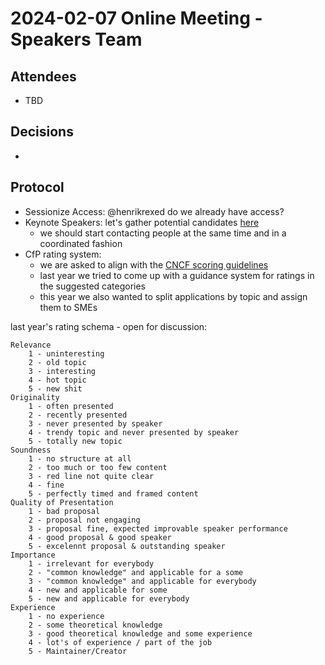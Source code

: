 # 2024-02-07 Online Meeting - Speakers Team

## Attendees

- TBD

## Decisions

- 

## Protocol

- Sessionize Access: @henrikrexed do we already have access?
- Keynote Speakers: let's gather potential candidates [here](https://github.com/orgs/cloud-native-austria/projects/6)
  - we should start contacting people at the same time and in a coordinated fashion
- CfP rating system:
  - we are asked to align with the [CNCF scoring guidelines](https://events.linuxfoundation.org/archive/2022/kubecon-cloudnativecon-europe/program/scoring-guidelines/)
  - last year we tried to come up with a guidance system for ratings in the suggested categories
  - this year we also wanted to split applications by topic and assign them to SMEs

last year's rating schema - open for discussion:
```
Relevance
    1 - uninteresting
    2 - old topic
    3 - interesting
    4 - hot topic
    5 - new shit
Originality
    1 - often presented
    2 - recently presented
    3 - never presented by speaker
    4 - trendy topic and never presented by speaker
    5 - totally new topic
Soundness
    1 - no structure at all
    2 - too much or too few content
    3 - red line not quite clear
    4 - fine
    5 - perfectly timed and framed content
Quality of Presentation
    1 - bad proposal
    2 - proposal not engaging
    3 - proposal fine, expected improvable speaker performance
    4 - good proposal & good speaker
    5 - excelennt proposal & outstanding speaker
Importance
    1 - irrelevant for everybody
    2 - "common knowledge" and applicable for a some
    3 - "common knowledge" and applicable for everybody
    4 - new and applicable for some
    5 - new and applicable for everybody
Experience
    1 - no experience
    2 - some theoretical knowledge
    3 - good theoretical knowledge and some experience
    4 - lot's of experience / part of the job
    5 - Maintainer/Creator
```

